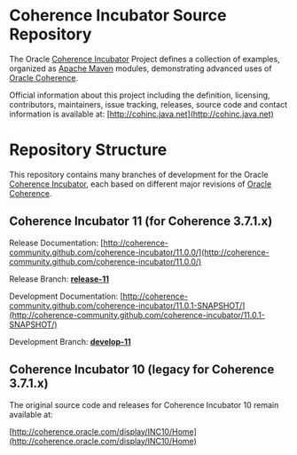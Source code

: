 Coherence Incubator Source Repository
=====================================

The Oracle [Coherence Incubator](http://cohinc.java.net) Project defines a collection of
examples, organized as [Apache Maven](http://maven.apache.org/) modules, demonstrating
advanced uses of [Oracle Coherence](http://www.oracle.com/technology/products/coherence/index.html).

Official information about this project including the definition, licensing, contributors, 
maintainers, issue tracking, releases, source code and contact information is available at:
[http://cohinc.java.net](http://cohinc.java.net)

Repository Structure
====================

This repository contains many branches of development for the Oracle [Coherence Incubator](http://cohinc.java.net), 
each based on different major revisions of [Oracle Coherence](http://www.oracle.com/technology/products/coherence/index.html).

Coherence Incubator 11 (for Coherence 3.7.1.x)
----------------------------------------------

Release Documentation: [http://coherence-community.github.com/coherence-incubator/11.0.0/](http://coherence-community.github.com/coherence-incubator/11.0.0/)

Release Branch: [**release-11**](https://github.com/coherence-community/coherence-incubator/tree/release-11)

Development Documentation: [http://coherence-community.github.com/coherence-incubator/11.0.1-SNAPSHOT/](http://coherence-community.github.com/coherence-incubator/11.0.1-SNAPSHOT/)

Development Branch: [**develop-11**](https://github.com/coherence-community/coherence-incubator/tree/develop-11) 

Coherence Incubator 10 (legacy for Coherence 3.7.1.x)
-----------------------------------------------------

The original source code and releases for Coherence Incubator 10 remain available at:

[http://coherence.oracle.com/display/INC10/Home](http://coherence.oracle.com/display/INC10/Home)

